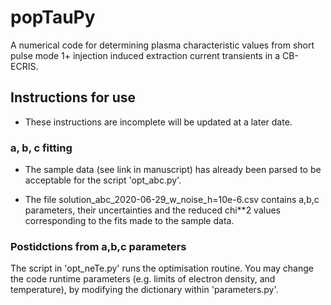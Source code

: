# popTauPy

A numerical code for determining plasma characteristic values from 
short pulse mode 1+ injection induced extraction current transients
in a CB-ECRIS.

## Instructions for use

* These instructions are incomplete will be updated at a later date.

### a, b, c fitting

* The sample data (see link in manuscript) has already been parsed to be acceptable for the script
'opt_abc.py'. 

* The file solution_abc_2020-06-29_w_noise_h=10e-6.csv contains a,b,c parameters, their uncertainties and the reduced chi**2 values corresponding to the fits made to the sample data. 

### Postidctions from a,b,c parameters

The script in 'opt_neTe.py' runs the optimisation routine. You may change 
the code runtime parameters (e.g. limits of electron density, and temperature),
by modifying the dictionary within 'parameters.py'. 
